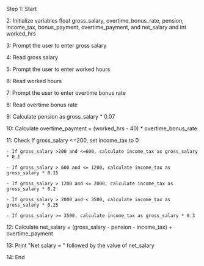 Step 1: Start

2: Initialize variables float gross_salary, overtime_bonus_rate, pension, income_tax, bonus_payment, overtime_payment, and net_salary and int worked_hrs 

3: Prompt the user to enter gross salary

4: Read gross salary

5: Prompt the user to enter worked hours

6: Read worked hours

7: Prompt the user to enter overtime bonus rate

8: Read overtime bonus rate

9: Calculate pension as gross_salary * 0.07

10: Calculate overtime_payment = (worked_hrs - 40) * overtime_bonus_rate

11: Check If gross_salary <=200, set income_tax to 0

    - If gross_salary >200 and <=600, calculate income_tax as gross_salary * 0.1

    - If gross_salary > 600 and <= 1200, calculate income_tax as gross_salary * 0.15

    - If gross_salary > 1200 and <= 2000, calculate income_tax as gross_salary * 0.2

    - If gross_salary > 2000 and < 3500, calculate income_tax as gross_salary * 0.25

    - If gross_salary >= 3500, calculate income_tax as gross_salary * 0.3

12: Calculate net_salary = (gross_salary - pension - income_tax) + overtime_payment

13: Print "Net salary = " followed by the value of net_salary

14: End 
